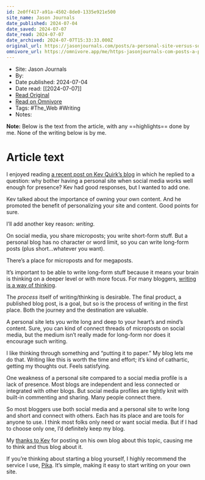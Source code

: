 ```yaml
---
id: 2e0ff417-a91a-4502-8de0-1335e921e500
site_name: Jason Journals
date_published: 2024-07-04
date_saved: 2024-07-07
date_read: 2024-07-07
date_archived: 2024-07-07T15:33:33.000Z
original_url: https://jasonjournals.com/posts/a-personal-site-versus-social-media
omnivore_url: https://omnivore.app/me/https-jasonjournals-com-posts-a-personal-site-versus-social-medi-1908dd3e1fa
---
```


 - Site: Jason Journals
 - By: 
 - Date published: 2024-07-04
 - Date read: [[2024-07-07]]
 - [Read Original](https://jasonjournals.com/posts/a-personal-site-versus-social-media)
 - [Read on Omnivore](https://omnivore.app/me/https-jasonjournals-com-posts-a-personal-site-versus-social-medi-1908dd3e1fa)
 - Tags:  #The_Web  #Writing 
 - Notes: 

**Note:** Below is the text from the article, with any ==highlights== done by me. None of the writing below is by me.

# Article text
I enjoyed reading [a recent post on Kev Quirk’s blog](https://kevquirk.com/blog/why-have-a-personal-site-instead-of-social-media) in which he replied to a question: why bother having a personal site when social media works well enough for presence? Kev had good responses, but I wanted to add one.

Kev talked about the importance of owning your own content. And he promoted the benefit of personalizing your site and content. Good points for sure.

I’ll add another key reason: _writing_.

On social media, you share microposts; you write short-form stuff. But a personal blog has no character or word limit, so you can write long-form posts (plus short…whatever you want).

There’s a place for microposts and for megaposts.

It’s important to be able to write long-form stuff because it means your brain is thinking on a deeper level or with more focus. For many bloggers, [writing is a way of thinking](https://www.grammarly.com/blog/improving-your-writing-will-improve-your-thinking/).

The _process_ itself of writing/thinking is desirable. The final product, a published blog post, is a goal, but so is the process of writing in the first place. Both the journey and the destination are valuable.

A personal site lets you write long and deep to your heart’s and mind’s content. Sure, you can kind of connect threads of microposts on social media, but the medium isn’t really made for long-form nor does it encourage such writing.

I like thinking through something and “putting it to paper.” My blog lets me do that. Writing like this is worth the time and effort; it’s kind of cathartic, getting my thoughts out. Feels satisfying.

One weakness of a personal site compared to a social media profile is a lack of presence. Most blogs are independent and less connected or integrated with other blogs. But social media profiles are tightly knit with built-in commenting and sharing. Many people connect there.

So most bloggers use both social media and a personal site to write long and short and connect with others. Each has its place and are tools for anyone to use. I think most folks only need or want social media. But if I had to choose only one, I’d definitely keep my blog.

My [thanks to Kev](https://kevquirk.com/blog/why-have-a-personal-site-instead-of-social-media) for posting on his own blog about this topic, causing me to think and thus blog about it.

If you’re thinking about starting a blog yourself, I highly recommend the service I use, [Pika](https://pika.page/). It’s simple, making it easy to start writing on your own site.